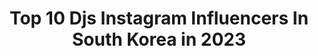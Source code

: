 ---
title: Top 10 Djs Instagram Influencers In South Korea in 2023
description: >-
  Find top djs Instagram influencers in South Korea in 2023. Most popular hashtags: #dance #dj #mlbcrew #mlbkorea.
platform: Instagram
hits: 14
text_top: Discover the top-rated Instagram influencers on inBeat.
text_bottom: Our search engine holds 14 Instagram influencers like this in South Korea for you to collaborate.
profiles:
  - username: "dj_siena"
    fullname: >-
      DJ SIENA 박시현 🇰🇷
    bio: >-
      Leanonedm👇 Bookings 📧 djsiena.leanon@gmail.com
    location: "South Korea"
    followers: 665313
    engagement: 216
    commentsToLikes: 0.008810
    id: ckf5pzba27pdx0j23heatrwgc
    verified: true
    hashtags: "#mlbkorea, #mlb, #mlbcrew, #nerdy"
  - username: "djsmmt"
    fullname: >-
      SMMT (써밋)
    bio: >-
      YELOWS MOB / H1GHR MUSIC DJ / Producer @thugiee 의 캔따개
    location: "South Korea"
    followers: 63230
    engagement: 689
    commentsToLikes: 0.013212
    id: ck8swrncaf05u0j78tgrn0w3y
    verified: false
    hashtags: "#outnow, #compilation, #h1ghrmusic, #red"
  - username: "deejaysoda"
    fullname: >-
      DJ SODA OFFICIAL 🇰🇷
    bio: >-
      Let's communicate👇🏻💕
    location: "South Korea"
    followers: 4101404
    engagement: 142
    commentsToLikes: 0.007112
    id: ck0tusvdz8kr20i19uncbde5n
    verified: true
    hashtags: "#glittersunscreen, #dj, #worlddjfestival, #shootingstarchallenge"
  - username: "callmegray"
    fullname: >-
      GRAY | 그레이
    bio: >-
      ɢʀᴀʏɢʀᴏᴜɴᴅ.
    location: "South Korea"
    followers: 2461125
    engagement: 334
    commentsToLikes: 0.006326
    id: ck0w2tfeaq3d00i19gh7wvpe0
    verified: true
    hashtags: "#loveyourw, #loggg, #xxblue, #djsoulscape"
  - username: "jy._.swag"
    fullname: >-
      큰지 KN-JI(🇰🇷)/젼
    bio: >-
      👉큰지 재롱잔치🎥 👉DM💌
    location: "South Korea"
    followers: 6005
    engagement: 907
    commentsToLikes: 0.047742
    id: ck9hcs81emrem0j786683s5x2
    verified: false
    hashtags: "#tiktok, #selfies, #ootd, #mlbcrew"
  - username: "jangok_park"
    fullname: >-
      박장옥 Jangok Park
    bio: >-
      🇰🇷 Dancer Contact = DM 📩 RD'z @rd.z_official
    location: "South Korea"
    followers: 26618
    engagement: 402
    commentsToLikes: 0.010472
    id: ck8tan5llsdgw0j78moiqi9b7
    verified: false
    hashtags: "#blackpink, #1million, #1milliondancestudio, #dance"
  - username: "drop_go_"
    fullname: >-
      Drop
    bio: >-
      •92street. seoul. Korea 🇰🇷 •local pride •freestyle street ball •raw elements
    location: "South Korea"
    followers: 9206
    engagement: 571
    commentsToLikes: 0.021865
    id: ck5qco7cvrjfn0i117wy1jmhi
    verified: false
    hashtags: "#basictoboogie, #hiphopdance, #guiiklyncuts, #rawelements"
  - username: "__taesung"
    fullname: >-
      Շꪖꫀડꪊꪀᧁ  | 태성 | 힉스
    bio: >-
      𝐇𝐈𝐆𝐆𝐒 & 𝐇𝐎𝐔𝐒𝐄 𝐓𝐑𝐀𝐈𝐍 _ From.Seoul Korea 🇰🇷 @higgs_seoul ☯️☮️⚛️🐉🙏🏽🌄 @house_train_korea 🚞 youtube.com/c/taeseongkwon 📺 @goprokr | #하우스댄스 | grlc
    location: "South Korea"
    followers: 7068
    engagement: 925
    commentsToLikes: 0.055925
    id: ck5hrr1uivbw50i11gsby492z
    verified: false
    hashtags: "#choreo, #taesung, #dance, #seoul"
  - username: "slowrabbit_no1"
    fullname: >-
      Slow Rabbit
    bio: >-
      BigHit Entertainment
    location: "South Korea"
    followers: 303318
    engagement: 1383
    commentsToLikes: 0.008878
    id: ck6tnx2xxav8v0j71h0kcwpj4
    verified: false
    hashtags: "#bts, #8eight, #thesauce, #djswivel"
  - username: "luna.hyun"
    fullname: >-
      Luna hyun 🌙
    bio: >-
      Dancer 🇰🇷 Leader of Team ALiEN
    location: "South Korea"
    followers: 42132
    engagement: 1231
    commentsToLikes: 0.007993
    id: ck135frwe177z0i19ltwnpvdh
    verified: false
    hashtags: "#theedge, #niki, #dance, #withalien"
---